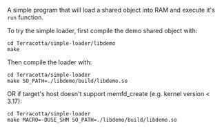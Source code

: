 A simple program that will load a shared object into RAM and execute it's `run` function.

To try the simple loader, first compile the demo shared object with:
```
cd Terracotta/simple-loader/libdemo
make
```

Then compile the loader with:
```
cd Terracotta/simple-loader
make SO_PATH=./libdemo/build/libdemo.so
```

OR if target's host doesn't support memfd_create (e.g. kernel version < 3.17):
```
cd Terracotta/simple-loader
make MACRO=-DUSE_SHM SO_PATH=./libdemo/build/libdemo.so
```
